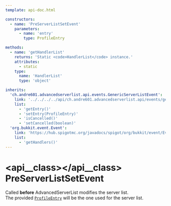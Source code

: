 ```yaml
---
template: api-doc.html

constructors:
  - name: 'PreServerListSetEvent'
    parameters:
      - name: 'entry'
        type: ProfileEntry

methods:
  - name: 'getHandlerList'
    returns: 'Static <code>HandlerList</code> instance.'
    attributes:
      - static
    type:
      name: 'HandlerList'
      type: 'object'

inherits:
  'ch.andre601.advancedserverlist.api.events.GenericServerListEvent':
    link: '../../../../api/ch.andre601.advancedserverlist.api/events/genericserverlistevent/'
    list:
      - 'getEntry()'
      - 'setEntry(ProfileEntry)'
      - 'isCancelled()'
      - 'setCancelled(boolean)'
  'org.bukkit.event.Event':
    link: 'https://hub.spigotmc.org/javadocs/spigot/org/bukkit/event/Event.html'
    list:
      - 'getHandlers()'
---
```


# <api__class></api__class> PreServerListSetEvent

Called **before** AdvancedServerList modifies the server list.  
The provided [`ProfileEntry`](../../../api/ch.andre601.advancedserverlist.api/events/genericserverlistevent.md#getentry()) will be the one used for the server list.